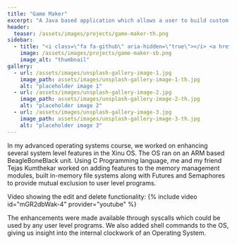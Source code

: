 ```yaml
---
title: "Game Maker"
excerpt: "A Java based application which allows a user to build custom arcarde-style games."
header:
  teaser: /assets/images/projects/game-maker-th.png
sidebar:
  - title: "<i class=\"fa fa-github\" aria-hidden=\"true\"></i> <a href=\"https://github.com/yashketkar/P532-OOSD\">GitHub Repo</a>"
    image: /assets/images/projects/game-maker-sb.png
    image_alt: "thumbnail"
gallery:
  - url: /assets/images/unsplash-gallery-image-1.jpg
    image_path: assets/images/unsplash-gallery-image-1-th.jpg
    alt: "placeholder image 1"
  - url: /assets/images/unsplash-gallery-image-2.jpg
    image_path: assets/images/unsplash-gallery-image-2-th.jpg
    alt: "placeholder image 2"
  - url: /assets/images/unsplash-gallery-image-3.jpg
    image_path: assets/images/unsplash-gallery-image-3-th.jpg
    alt: "placeholder image 3"
---
```

In my advanced operating systems course, we worked on enhancing several system level features in the Xinu OS. The OS ran on an ARM based BeagleBoneBlack unit. Using C Programming language, me and my friend Tejas Kumthekar worked on adding features to the memory management modules, built in-memory file systems along with Futures and Semaphores to provide mutual exclusion to user level programs.

Video showing the edit and delete functionality:
{% include video id="mGR2dbWak-4" provider="youtube" %}

The enhancements were made available through syscalls which could be used by any user level programs. We also added shell commands to the OS, giving us insight into the internal clockwork of an Operating System.